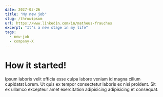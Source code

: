 ```yaml
---
date: 2027-03-26
title: "My new job"
slug: /throwipsum
url: https://www.linkedin.com/in/matheus-frauches
excerpt: "It's a new stage in my life"
tags:
  - new-job
  - company-X
---
```


# How it started!

Ipsum laboris velit officia esse culpa labore veniam id magna cillum cupidatat Lorem. Ut quis ex tempor consectetur laboris ex nisi proident. Sit ex ullamco excepteur amet exercitation adipisicing adipisicing et consequat.
